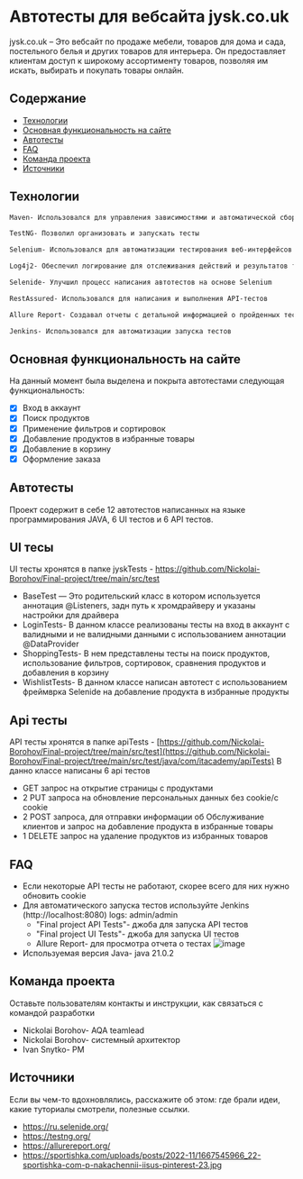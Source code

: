 # Автотесты для вебсайта jysk.co.uk
jysk.co.uk – Это вебсайт по продаже мебели, товаров для дома и сада, постельного белья и других товаров для интерьера. Он предоставляет клиентам доступ к широкому ассортименту товаров, позволяя им искать, выбирать и покупать товары онлайн.
## Содержание
- [Технологии](#технологии)
- [Основная функциональность на сайте](#основная-функциональность-на-сайте)
- [Автотесты](#автотесты)
- [FAQ](#faq)
- [Команда проекта](#команда-проекта)
- [Источники](#источники)
## Технологии
```sh
Maven- Использовался для управления зависимостями и автоматической сборки проекта
```
```sh
TestNG- Позволил организовать и запускать тесты
```
```sh
Selenium- Использовался для автоматизации тестирования веб-интерфейсов
```
```sh
Log4j2- Обеспечил логирование для отслеживания действий и результатов тестов
```
```sh
Selenide- Улучшил процесс написания автотестов на основе Selenium
```
```sh
RestAssured- Использовался для написания и выполнения API-тестов
```
```sh
Allure Report- Создавал отчеты с детальной информацией о пройденных тестах
```
```sh
Jenkins- Использовался для автоматизации запуска тестов
```
## Основная функциональность на сайте
На данный момент была выделена и покрыта автотестами следующая функциональность:
- [x] Вход в аккаунт
- [x] Поиск продуктов
- [x] Применение фильтров и сортировок
- [x] Добавление продуктов в избранные товары
- [x] Добавление в корзину
- [x] Оформление заказа
## Автотесты
Проект содержит в себе 12 автотестов написанных на языке программирования JAVA, 6 UI тестов и 6 API тестов.
## UI тесы
UI тесты хронятся в папке jyskTests - [https://github.com/Nickolai-Borohov/Final-project/tree/main/src/test ](https://github.com/Nickolai-Borohov/Final-project/tree/main/src/test/java/com/itacademy/jyskTests) 
- BaseTest — Это родительский класс в котором используется аннотация @Listeners, задн путь к хромдрайверу и указаны настройки для драйвера
- LoginTests- В данном классе реализованы тесты на вход в аккаунт с валидными и не валидными данными с использованием аннотации @DataProvider
- ShoppingTests- В нем представлены тесты на поиск продуктов, использование фильтров, сортировок, сравнения продуктов и добавления в корзину
- WishlistTests- В данном классе написан автотест с использованием фреймврка Selenide на добавление продукта в избранные продукты
## Api тесты
API тесты хронятся в папке apiTests - [https://github.com/Nickolai-Borohov/Final-project/tree/main/src/test](https://github.com/Nickolai-Borohov/Final-project/tree/main/src/test/java/com/itacademy/apiTests) В данно классе написаны 6 api тестов
- GET запрос на открытие страницы с продуктами
- 2 PUT запроса на обновление персональных данных без cookie/с cookie
- 2 POST запроса, для отправки информации об Обслуживание клиентов и запрос на добавление продукта в избранные товары
- 1 DELETE запрос на удаление продуктов из избранных товаров
## FAQ
- Если некоторые API тесты не работают, скорее всего для них нужно обновить cookie
- Для автоматического запуска тестов используйте Jenkins (http://localhost:8080) logs: admin/admin
  - "Final project API Tests"- джоба для запуска API тестов 
  - "Final project UI Tests"- джоба для запуска UI тестов
  - Allure Report- для просмотра отчета о тестах
![image](https://github.com/user-attachments/assets/454f89a1-f83c-4ece-9de8-430b866bcade)
- Используемая версия Java- java 21.0.2

## Команда проекта
Оставьте пользователям контакты и инструкции, как связаться с командой разработки
- Nickolai Borohov- AQA teamlead
- Nickolai Borohov- системный архитектор
- Ivan Snytko- PM
## Источники
Если вы чем-то вдохновлялись, расскажите об этом: где брали идеи, какие туториалы смотрели, полезные ссылки. 
- https://ru.selenide.org/
- https://testng.org/
- https://allurereport.org/
- https://sportishka.com/uploads/posts/2022-11/1667545966_22-sportishka-com-p-nakachennii-iisus-pinterest-23.jpg

